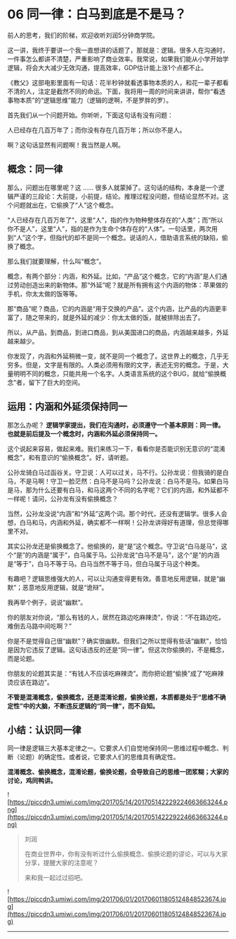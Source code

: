# 06 同一律：白马到底是不是马？

前人的思考，我们的阶梯，欢迎收听刘润5分钟商学院。

这一讲，我终于要讲一个我一直想讲的话题了，那就是：逻辑。很多人在沟通时，一件事怎么都讲不清楚，严重影响了商业效率。我常说，如果我们能从小学开始学逻辑，将会大大减少无效沟通，提高效率，GDP估计能上涨1个点都不止。

《教父》这部电影里面有一句话：花半秒钟就看透事物本质的人，和花一辈子都看不清的人，注定是截然不同的命运。下面，我将用一周的时间来讲讲，帮你“看透事物本质”的“逻辑思维”能力（逻辑的逻啊，不是罗胖的罗）。

首先我们从一个问题开始。你听听，下面这句话有没有问题：

人已经存在几百万年了；而你没有存在几百万年；所以你不是人。

啊？这句话显然有问题啊！我当然是人啊。

## 概念：同一律

那么，问题出在哪里呢？这 …… 很多人就蒙掉了。这句话的结构，本身是一个逻辑严谨的三段论：大前提，小前提，结论。推理过程没问题，但结论显然不对。这个问题就出在，它偷换了“人”这个概念。

“人已经存在几百万年了”，这里“人”，指的作为物种整体存在的“人类”；而“所以你不是人”，这里“人”，指的是作为生命个体存在的“人体”。一句话里，两次用到“人”这个字，但指代的却不是同一个概念。说话的人，借助语言系统的缺陷，偷换了概念。

那么我们就要理解，什么叫“概念”。

概念，有两个部分：内涵，和外延。比如，“产品”这个概念，它的“内涵”是人们通过劳动创造出来的新物体。那“外延”呢？就是所有拥有这个内涵的物体：苹果做的手机，你太太做的饭等等。

那“商品”呢？商品，它的内涵是“用于交换的产品”。这个内涵，比产品的内涵更丰富了，随之带来的，就是外延的减少：你太太做的饭，就被排除出去了。

所以，从产品，到商品，到进口商品，到从美国进口的商品，内涵越来越多，外延越来越少。

你发现了，内涵和外延稍微一变，就不是同一个概念了。这世界上的概念，几乎无穷多。但是，文字是有限的。人类必须用有限的文字，表述无穷的概念。于是，大量明明不同的概念，只能共用一个名字。人类语言系统的这个BUG，就给“偷换概念”者，留下了巨大的空间。

## 运用：内涵和外延须保持同一

那怎么办呢？ **逻辑学家提出，我们在沟通时，必须遵守一个基本原则：同一律。也就是前后提及一个概念时，内涵和外延必须保持同一。**

这个说起来容易，做起来难。我们来练习一下，看看你是否能识别无意识的“混淆概念”，和有意识的“偷换概念”。好，请听题。

公孙龙骑白马过函谷关。守卫说：人可以过关，马不行。公孙龙说：但我骑的是白马，不是马啊！守卫一脸茫然：白马不是马吗？公孙龙说：白马不是马。如果白马是马，那为什么还要有白马，和马这两个不同的名字呢？它们的内涵，和外延都不一样呢！请问，公孙龙有没有偷换概念？

当然，公孙龙没说“内涵”和“外延”这两个词。那个时代，还没有逻辑学。很多人会想，白马和马，内涵和外延，确实都不一样啊！公孙龙讲得好有道理，但总觉得哪里不对。

其实公孙龙还是偷换概念了。他偷换的，是“是”这个概念。守卫说“白马是马”，这个“是”的内涵是“属于”，白马属于马。公孙龙说“白马不是马”，这个“是”的内涵是“等于”，白马不等于马。白马当然不等于马，但白马属于马这个种类。

有趣吧？逻辑思维强大的人，可以让沟通变得更有效。善意地反用逻辑，就是“幽默”；恶意地反用逻辑，就是“诡辩”。

我再举个例子，说说“幽默”。

你的朋友对你说，“那么有钱的人，居然在路边吃麻辣烫”，你说：“不在路边吃，难倒去马路中间吃啊？”

你是不是觉得自己很“幽默”？确实很幽默。但我们之所以觉得有些话“幽默”，恰恰是因为它违反了逻辑。这句话违反的还是“同一律”。但这次你偷换的，不是概念，而是论题。

你朋友的论题其实是：“有钱人不应该吃麻辣烫”。而你把论题“偷换”成了“吃麻辣烫应该在路边”。

 **不管是混淆概念，偷换概念，还是混淆论题，偷换论题，本质都是处于“思维不确定性”中的大脑，不断违反逻辑的“同一律”，而不自知。**

## 小结：认识同一律

同一律是逻辑三大基本定律之一。它要求人们自觉地保持同一思维过程中概念、判断（论题）的确定性。或者说，它要求人们的思维具有确定性。

 **混淆概念、偷换概念，混淆论题，偷换论题，会导致自己的思维一团浆糊；大家的讨论，鸡同鸭讲。**

![https://piccdn3.umiwi.com/img/201705/14/201705142229224663663244.png](https://piccdn3.umiwi.com/img/201705/14/201705142229224663663244.png)

> 刘润
> 
> 在商业世界中，你有没有听过什么偷换概念、偷换论题的谬论，可以与大家分享，提醒大家的注意呢？
> 
> 来和我一起过过招吧。

![https://piccdn3.umiwi.com/img/201706/01/201706011805124848523674.jpg](https://piccdn3.umiwi.com/img/201706/01/201706011805124848523674.jpg)

---
